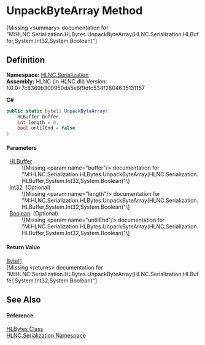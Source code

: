 # UnpackByteArray Method


\[Missing &lt;summary&gt; documentation for "M:HLNC.Serialization.HLBytes.UnpackByteArray(HLNC.Serialization.HLBuffer,System.Int32,System.Boolean)"\]



## Definition
**Namespace:** <a href="N_HLNC_Serialization">HLNC.Serialization</a>  
**Assembly:** HLNC (in HLNC.dll) Version: 1.0.0+7c8369b309950da5e6f9dfc534f2804635131157

**C#**
``` C#
public static byte[] UnpackByteArray(
	HLBuffer buffer,
	int length = 0,
	bool untilEnd = false
)
```



#### Parameters
<dl><dt>  <a href="T_HLNC_Serialization_HLBuffer">HLBuffer</a></dt><dd>\[Missing &lt;param name="buffer"/&gt; documentation for "M:HLNC.Serialization.HLBytes.UnpackByteArray(HLNC.Serialization.HLBuffer,System.Int32,System.Boolean)"\]</dd><dt>  <a href="https://learn.microsoft.com/dotnet/api/system.int32" target="_blank" rel="noopener noreferrer">Int32</a>  (Optional)</dt><dd>\[Missing &lt;param name="length"/&gt; documentation for "M:HLNC.Serialization.HLBytes.UnpackByteArray(HLNC.Serialization.HLBuffer,System.Int32,System.Boolean)"\]</dd><dt>  <a href="https://learn.microsoft.com/dotnet/api/system.boolean" target="_blank" rel="noopener noreferrer">Boolean</a>  (Optional)</dt><dd>\[Missing &lt;param name="untilEnd"/&gt; documentation for "M:HLNC.Serialization.HLBytes.UnpackByteArray(HLNC.Serialization.HLBuffer,System.Int32,System.Boolean)"\]</dd></dl>

#### Return Value
<a href="https://learn.microsoft.com/dotnet/api/system.byte" target="_blank" rel="noopener noreferrer">Byte</a>[]  
\[Missing &lt;returns&gt; documentation for "M:HLNC.Serialization.HLBytes.UnpackByteArray(HLNC.Serialization.HLBuffer,System.Int32,System.Boolean)"\]

## See Also


#### Reference
<a href="T_HLNC_Serialization_HLBytes">HLBytes Class</a>  
<a href="N_HLNC_Serialization">HLNC.Serialization Namespace</a>  
